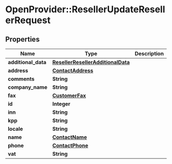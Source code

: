 # OpenProvider::ResellerUpdateResellerRequest

## Properties
Name | Type | Description | Notes
------------ | ------------- | ------------- | -------------
**additional_data** | [**ResellerResellerAdditionalData**](ResellerResellerAdditionalData.md) |  | [optional] 
**address** | [**ContactAddress**](ContactAddress.md) |  | [optional] 
**comments** | **String** |  | [optional] 
**company_name** | **String** |  | [optional] 
**fax** | [**CustomerFax**](CustomerFax.md) |  | [optional] 
**id** | **Integer** |  | [optional] 
**inn** | **String** |  | [optional] 
**kpp** | **String** |  | [optional] 
**locale** | **String** |  | [optional] 
**name** | [**ContactName**](ContactName.md) |  | [optional] 
**phone** | [**ContactPhone**](ContactPhone.md) |  | [optional] 
**vat** | **String** |  | [optional] 

